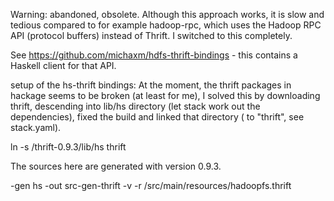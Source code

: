 Warning: abandoned, obsolete. Although this approach works, it is slow and tedious compared to for example hadoop-rpc, which uses the Hadoop RPC API (protocol buffers) instead of Thrift. I switched to this completely.

See https://github.com/michaxm/hdfs-thrift-bindings - this contains a Haskell client for that API.

setup of the hs-thrift bindings:
At the moment, the thrift packages in hackage seems to be broken (at least for me), I solved this by
downloading thrift, descending into lib/hs directory (let stack work out the dependencies), fixed the build and linked
that directory ( to "thrift", see stack.yaml).

ln -s <path-to-thrift>/thrift-0.9.3/lib/hs thrift

The sources here are generated with version 0.9.3.

<path-to-thrift-compiler> -gen hs -out src-gen-thrift -v -r <path-to-hdfs-thrift-bindings>/src/main/resources/hadoopfs.thrift
